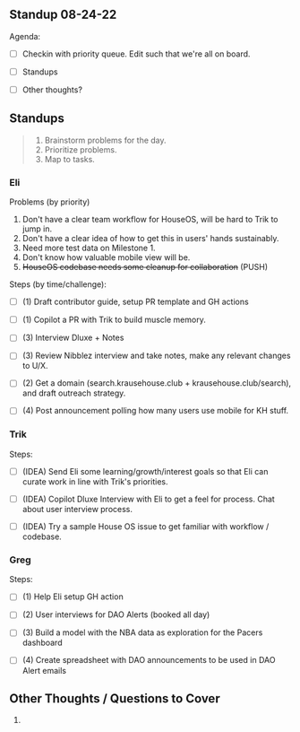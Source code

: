 ## Standup 08-24-22

Agenda:
- [ ] Checkin with priority queue.  Edit such that we're all on board.
- [ ] Standups
- [ ] Other thoughts?



## Standups
> 1. Brainstorm problems for the day.
> 2. Prioritize problems.
> 3. Map to tasks.



### Eli
Problems (by priority)
1. Don't have a clear team workflow for HouseOS, will be hard to Trik to jump in.
2. Don't have a clear idea of how to get this in users' hands sustainably.
3. Need more test data on Milestone 1.
4. Don't know how valuable mobile view will be.
5. ~~HouseOS codebase needs some cleanup for collaboration~~ (PUSH)

Steps (by time/challenge):
- [ ] (1) Draft contributor guide, setup PR template and GH actions
- [ ] (1) Copilot a PR with Trik to build muscle memory.
- [ ] (3) Interview Dluxe + Notes
- [ ] (3) Review Nibblez interview and take notes, make any relevant changes to U/X.
- [ ] (2) Get a domain (search.krausehouse.club + krausehouse.club/search), and draft outreach strategy.
- [ ] (4) Post announcement polling how many users use mobile for KH stuff.



### Trik

Steps:
- [ ] (IDEA) Send Eli some learning/growth/interest goals so that Eli can curate work in line with Trik's priorities.
- [ ] (IDEA) Copilot Dluxe Interview with Eli to get a feel for process.  Chat about user interview process.
- [ ] (IDEA) Try a sample House OS issue to get familiar with workflow / codebase.


### Greg

Steps:
- [ ] (1) Help Eli setup GH action
- [ ] (2) User interviews for DAO Alerts (booked all day)
- [ ] (3) Build a model with the NBA data as exploration for the Pacers dashboard
- [ ] (4) Create spreadsheet with DAO announcements to be used in DAO Alert emails



## Other Thoughts / Questions to Cover
1. 
